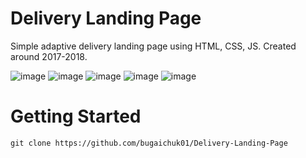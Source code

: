 # Delivery Landing Page
Simple adaptive delivery landing page using HTML, CSS, JS. Created around 2017-2018.

![image](https://user-images.githubusercontent.com/90038064/175483717-0a87bed6-1c77-4428-8689-d91fbb2be702.png)
![image](https://user-images.githubusercontent.com/90038064/175483760-f15cca24-2e27-4c05-94ae-5e0fd30e61ad.png)
![image](https://user-images.githubusercontent.com/90038064/175483820-7fd801f1-93a2-49ec-85ae-d4c58dea4824.png)
![image](https://user-images.githubusercontent.com/90038064/175483849-b64f2fb8-645a-445d-b1a4-f9d9ae57a931.png)
![image](https://user-images.githubusercontent.com/90038064/175483884-b8cbb1d2-3e17-46a4-af49-041d98b717dc.png)

# Getting Started

```
git clone https://github.com/bugaichuk01/Delivery-Landing-Page
```
